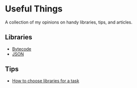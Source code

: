 # Useful Things

A collection of my opinions on handy libraries, tips, and articles.

## Libraries

* [Bytecode](libs/bytecode.md)
* [JSON](libs/json.md)

## Tips

* [How to choose libraries for a task](tips/choosing-libraries.md)

